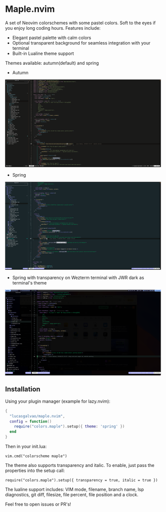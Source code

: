 # Maple.nvim

A set of Neovim colorschemes with some pastel colors. Soft to the eyes if you enjoy long coding hours.
Features include:

- Elegant pastel palette with calm colors
- Optional transparent background for seamless integration with your terminal
- Built-in Lualine theme support

Themes available: autumn(default) and spring

- Autumn

<p align="center">
  <img src="assets/maple_v1.4.png" alt="Maple Autumn Theme Preview" />
</p>

- Spring

<p align="center">
  <img src="https://github.com/galvaolucas/maple.nvim/blob/main/assets/spring.png?raw=true" alt="Maple Spring Theme Preview" />
</p>

- Spring with transparency on Wezterm terminal with JWR dark as terminal's theme

<p align="center">
  <img src="assets/spring_transparent.png" alt="Maple Spring Transparent Theme Preview" />
</p>

## Installation

Using your plugin manager (example for lazy.nvim):

```lua
{
  "lucasgalvao/maple.nvim",
  config = function()
    require("colors.maple").setup({ theme: 'spring' })
  end
}
```

Then in your init.lua:

```
vim.cmd("colorscheme maple")
```

The theme also supports transparency and italic. To enable, just pass the properties into the setup call:

```
require("colors.maple").setup({ transparency = true, italic = true })
```

The lualine support includes: VIM mode, filename, branch name, lsp diagnostics, git diff, filesize, file percent, file position and a clock.

Feel free to open issues or PR's!
